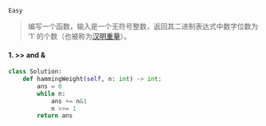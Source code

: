 `Easy`

> 编写一个函数，输入是一个无符号整数，返回其二进制表达式中数字位数为 ‘1’ 的个数（也被称为[汉明重量](https://baike.baidu.com/item/汉明重量)）。

#### 1.  >> and &

```python
class Solution:
    def hammingWeight(self, n: int) -> int:
        ans = 0
        while n:
            ans += n&1
            n >>= 1
        return ans
```

